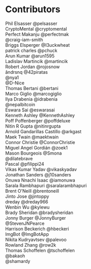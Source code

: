 # Contributors 
Phil Elsasser @pelsasser    
CryptoMental @cryptomental    
Perfect Makanju @perfectmak    
@craig-iam-smith    
Briggs Elsperger @I3uckwheat    
patrick charles @pchuck    
Arun Kumar @arun1595    
Ladislav Martincik @martincik    
Robert Jordan @rojosnow    
ândrsnq @42piratas    
@nya1    
@D-Nice    
Thomas Bertani @bertani    
Marco Giglio @marcogiglio    
Ilya Drabenia @idrabenia    
@nepalbitcoin    
Eswara Sai @eswarasai    
Kenneth Ashley @KennethAshley    
Poff Poffenberger @poffdeluxe    
Nitin R Gupta @nitinrgupta    
Arnold Gandarillas Castillo @arkgast    
Maek Twain @maektwain    
Connor Christie @ConnorChristie    
Miguel Angel Gordián @zoek1    
Mason Bourgeois @Smona    
@dilatebrave    
Pascal @pfilippi24    
Vikas Kumar Yadav @vikaskyadav    
Jonathan Sanders @j10sanders    
Onuwa Nnachi Isaac @iamonuwa    
Sarala Rambhapuri @saralarambhapuri    
Brent O'Neill @brentoneill    
Jinto Jose @jintoppy    
dreday @dreday966    
Wenbin Wu @kylewu    
Brady Sheridan @bradysheridan    
Jonny Burger @JonnyBurger    
@StevenJNPearce    
Harrison Beckerich @hbeckeri    
ImgBot @ImgBotApp    
Nikita Kudryavtsev @palevoo    
Rowland Zhang @row2k    
Thomas Schoffelen @tschoffelen    
@bakaoh    
@shamardy    
